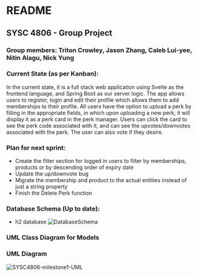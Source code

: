 # README
## SYSC 4806 - Group Project

### Group members: Triton Crowley, Jason Zhang, Caleb Lui-yee, Nitin Alagu, Nick Yung

### Current State (as per Kanban):
In the current state, it is a full stack web application using Svelte as the frontend language, and Spring Boot as our server logic. The app allows users to register, login and edit their profile which allows them to add memberships to their profile. All users have the option to upload a perk by filling in the appropriate fields, in which upon uploading a new perk, it will display it as a perk card in the perk manager. Users can click the card to see the perk code associated with it, and can see the upvotes/downvotes associated with the perk. The user can also vote if they desire. 

### Plan for next sprint:
- Create the filter section for logged in users to filter by memberships, products or by descending order of expiry date
- Update the up/downvote bug
- Migrate the membership and product to the actual entities instead of just a string property
- Finish the Delete Perk function

### Database Schema (Up to date):
  - h2 database
![DatabaseSchema](https://github.com/user-attachments/assets/c25a4755-1e92-4cfe-a268-a1845dbe4568)

### UML Class Diagram for Models

### UML Diagram
![SYSC4806-milestone1-UML](https://github.com/Zhangjason308/SYSC-4806-Project/blob/main/UML.png)

